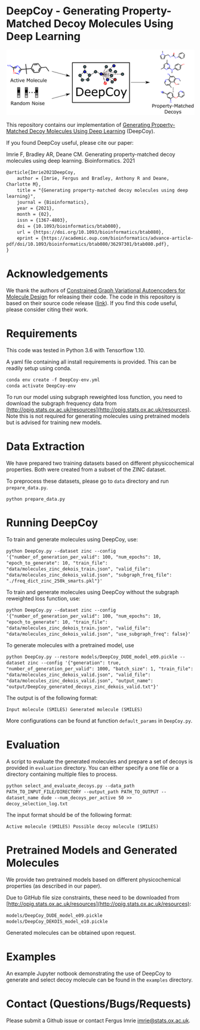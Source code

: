 # DeepCoy - Generating Property-Matched Decoy Molecules Using Deep Learning

![](DeepCoy.png)

This repository contains our implementation of [Generating Property-Matched Decoy Molecules Using Deep Learning](https://doi.org/10.1093/bioinformatics/btab080) (DeepCoy). 

If you found DeepCoy useful, please cite our paper:

Imrie F, Bradley AR, Deane CM. Generating property-matched decoy molecules using deep learning. Bioinformatics. 2021

```
@article{Imrie2021DeepCoy,
    author = {Imrie, Fergus and Bradley, Anthony R and Deane, Charlotte M},
    title = "{Generating property-matched decoy molecules using deep learning}",
    journal = {Bioinformatics},
    year = {2021},
    month = {02},
    issn = {1367-4803},
    doi = {10.1093/bioinformatics/btab080},
    url = {https://doi.org/10.1093/bioinformatics/btab080},
    eprint = {https://academic.oup.com/bioinformatics/advance-article-pdf/doi/10.1093/bioinformatics/btab080/36297301/btab080.pdf},
}
```

# Acknowledgements

We thank the authors of [Constrained Graph Variational Autoencoders for Molecule Design](https://papers.nips.cc/paper/8005-constrained-graph-variational-autoencoders-for-molecule-design) for releasing their code. The code in this repository is based on their source code release ([link](https://github.com/microsoft/constrained-graph-variational-autoencoder)). If you find this code useful, please consider citing their work.

# Requirements

This code was tested in Python 3.6 with Tensorflow 1.10. 

A yaml file containing all install requirements is provided. This can be readily setup using conda.

```
conda env create -f DeepCoy-env.yml
conda activate DeepCoy-env
```

To run our model using subgraph reweighted loss function, you need to download the subgraph frequency data from [http://opig.stats.ox.ac.uk/resources](http://opig.stats.ox.ac.uk/resources). Note this is not required for generating molecules using pretrained models but is advised for training new models.

# Data Extraction

We have prepared two training datasets based on different physicochemical properties. Both were created from a subset of the ZINC dataset.

To preprocess these datasets, please go to `data` directory and run `prepare_data.py`.

```
python prepare_data.py
```

# Running DeepCoy

To train and generate molecules using DeepCoy, use:

```
python DeepCoy.py --dataset zinc --config '{"number_of_generation_per_valid": 100, "num_epochs": 10, "epoch_to_generate": 10, "train_file": "data/molecules_zinc_dekois_train.json", "valid_file": "data/molecules_zinc_dekois_valid.json", "subgraph_freq_file": "./freq_dict_zinc_250k_smarts.pkl"}'
```

To train and generate molecules using DeepCoy without the subgraph reweighted loss function, use:
```
python DeepCoy.py --dataset zinc --config '{"number_of_generation_per_valid": 100, "num_epochs": 10, "epoch_to_generate": 10, "train_file": "data/molecules_zinc_dekois_train.json", "valid_file": "data/molecules_zinc_dekois_valid.json", "use_subgraph_freq": false}'
```

To generate molecules with a pretrained model, use

```
python DeepCoy.py --restore models/DeepCoy_DUDE_model_e09.pickle --dataset zinc --config '{"generation": true, "number_of_generation_per_valid": 1000, "batch_size": 1, "train_file": "data/molecules_zinc_dekois_valid.json", "valid_file": "data/molecules_zinc_dekois_valid.json", "output_name": "output/DeepCoy_generated_decoys_zinc_dekois_valid.txt"}'
```

The output is of the following format:

```
Input molecule (SMILES) Generated molecule (SMILES)
```

More configurations can be found at function `default_params` in `DeepCoy.py`.

# Evaluation

A script to evaluate the generated molecules and prepare a set of decoys is provided in `evaluation` directory. You can either specify a one file or a directory containing multiple files to process.

```
python select_and_evaluate_decoys.py --data_path PATH_TO_INPUT_FILE/DIRECTORY --output_path PATH_TO_OUTPUT --dataset_name dude --num_decoys_per_active 50 >> decoy_selection_log.txt
```

The input format should be of the following format:
```
Active molecule (SMILES) Possible decoy molecule (SMILES)
```

# Pretrained Models and Generated Molecules

We provide two pretrained models based on different physicochemical properties (as described in our paper). 

Due to GitHub file size constraints, these need to be downloaded from [http://opig.stats.ox.ac.uk/resources](http://opig.stats.ox.ac.uk/resources):

```
models/DeepCoy_DUDE_model_e09.pickle
models/DeepCoy_DEKOIS_model_e10.pickle
```

Generated molecules can be obtained upon request.

# Examples

An example Jupyter notbook demonstrating the use of DeepCoy to generate and select decoy molecule can be found in the `examples` directory.

# Contact (Questions/Bugs/Requests)

Please submit a Github issue or contact Fergus Imrie [imrie@stats.ox.ac.uk](mailto:imrie@stats.ox.ac.uk).
